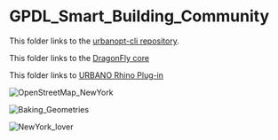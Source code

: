 # GPDL_Smart_Building_Community

This folder links to the [urbanopt-cli repository](https://github.com/urbanopt/urbanopt-cli).

This folder links to the [DragonFly core](https://github.com/ladybug-tools/dragonfly-core)

This folder links to [URBANO Rhino Plug-in](https://github.com/EnvironmentalSystemsLab/Urbano/tree/master)

![OpenStreetMap_NewYork](https://github.com/user-attachments/assets/c6998adc-ea9e-477f-93f1-de9d6b46d462)

![Baking_Geometries](https://github.com/user-attachments/assets/7c835968-9fc2-4f92-b5ee-d293f439845d)

![NewYork_lover](https://github.com/user-attachments/assets/dfe1dedf-a43d-4b4e-9a78-5897dd2008a3)
